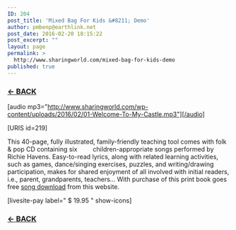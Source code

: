 ```yaml
---
ID: 204
post_title: 'Mixed Bag For Kids &#8211; Demo'
author: pmbenp@earthlink.net
post_date: 2016-02-20 18:15:22
post_excerpt: ""
layout: page
permalink: >
  http://www.sharingworld.com/mixed-bag-for-kids-demo
published: true
---
```

<h3><a href="http://www.sharingworld.com/?page_id=6"><strong>← BACK</strong></a></h3>

[audio mp3="http://www.sharingworld.com/wp-content/uploads/2016/02/01-Welcome-To-My-Castle.mp3"][/audio]

[URIS id=219]

This 40-page, fully illustrated, family-friendly teaching tool comes with folk &amp; pop CD containing six         children-appropriate songs performed by Richie Havens. Easy-to-read lyrics, along with related learning activities, such as games, dance/singing exercises, puzzles, and writing/drawing participation, makes for shared enjoyment of all involved with initial readers, i.e., parent, grandparents, teachers…
With purchase of this print book goes free <a href="http://www.sharingworld.com/?page_id=6">song download</a> from this website.

[livesite-pay label=" $ 19.95 " show-icons]
<h3><a href="http://www.sharingworld.com/?page_id=6"><strong>← BACK</strong></a></h3>